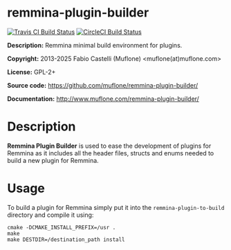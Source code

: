 # remmina-plugin-builder

[![Travis CI Build Status](https://img.shields.io/travis/com/muflone/remmina-plugin-builder/master.svg)](https://www.travis-ci.com/github/muflone/remmina-plugin-builder)
[![CircleCI Build Status](https://img.shields.io/circleci/project/github/muflone/remmina-plugin-builder/master.svg)](https://circleci.com/gh/muflone/remmina-plugin-builder)

**Description:** Remmina minimal build environment for plugins.

**Copyright:** 2013-2025 Fabio Castelli (Muflone) <muflone(at)muflone.com>

**License:** GPL-2+

**Source code:** https://github.com/muflone/remmina-plugin-builder/

**Documentation:** http://www.muflone.com/remmina-plugin-builder/

# Description

**Remmina Plugin Builder** is used to ease the development of plugins for
Remmina as it includes all the header files, structs and enums needed to
build a new plugin for Remmina.

# Usage

To build a plugin for Remmina simply put it into the `remmina-plugin-to-build`
directory and compile it using:

    cmake -DCMAKE_INSTALL_PREFIX=/usr .
    make
    make DESTDIR=/destination_path install
